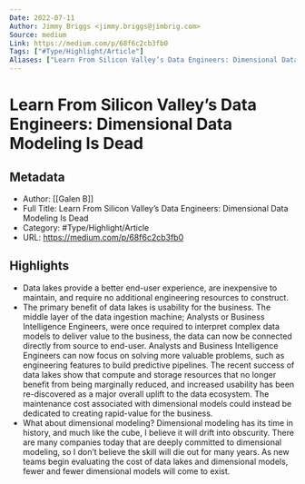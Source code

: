 ```yaml
---
Date: 2022-07-11
Author: Jimmy Briggs <jimmy.briggs@jimbrig.com>
Source: medium
Link: https://medium.com/p/68f6c2cb3fb0
Tags: ["#Type/Highlight/Article"]
Aliases: ["Learn From Silicon Valley’s Data Engineers: Dimensional Data Modeling Is Dead", "Learn From Silicon Valley’s Data Engineers: Dimensional Data Modeling Is Dead"]
---
```

# Learn From Silicon Valley’s Data Engineers: Dimensional Data Modeling Is Dead

## Metadata
- Author: [[Galen B]]
- Full Title: Learn From Silicon Valley’s Data Engineers: Dimensional Data Modeling Is Dead
- Category: #Type/Highlight/Article
- URL: https://medium.com/p/68f6c2cb3fb0

## Highlights
- Data lakes provide a better end-user experience, are inexpensive to maintain, and require no additional engineering resources to construct.
- The primary benefit of data lakes is usability for the business. The middle layer of the data ingestion machine; Analysts or Business Intelligence Engineers, were once required to interpret complex data models to deliver value to the business, the data can now be connected directly from source to end-user. Analysts and Business Intelligence Engineers can now focus on solving more valuable problems, such as engineering features to build predictive pipelines. The recent success of data lakes show that compute and storage resources that no longer benefit from being marginally reduced, and increased usability has been re-discovered as a major overall uplift to the data ecosystem. The maintenance cost associated with dimensional models could instead be dedicated to creating rapid-value for the business.
- What about dimensional modeling? Dimensional modeling has its time in history, and much like the cube, I believe it will drift into obscurity. There are many companies today that are deeply committed to dimensional modeling, so I don’t believe the skill will die out for many years. As new teams begin evaluating the cost of data lakes and dimensional models, fewer and fewer dimensional models will come to exist.
